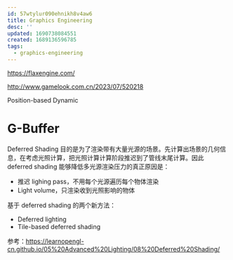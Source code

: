 ```yaml
---
id: 57wtylur090ehnikh8v4aw6
title: Graphics Engineering
desc: ''
updated: 1690738084551
created: 1689136596785
tags:
  - graphics-engineering
---
```


https://flaxengine.com/

http://www.gamelook.com.cn/2023/07/520218

Position-based Dynamic

# G-Buffer
Deferred Shading 目的是为了渲染带有大量光源的场景。先计算出场景的几何信息，在考虑光照计算，把光照计算计算阶段推迟到了管线末尾计算。因此 deferred shading 能够降低多光源渲染压力的真正原因是：

- 推迟 lighing pass，不用每个光源遍历每个物体渲染
- Light volume，只渲染收到光照影响的物体

基于 deferred shading 的两个新方法：
- Deferred lighting
- Tile-based deferred shading

参考：https://learnopengl-cn.github.io/05%20Advanced%20Lighting/08%20Deferred%20Shading/